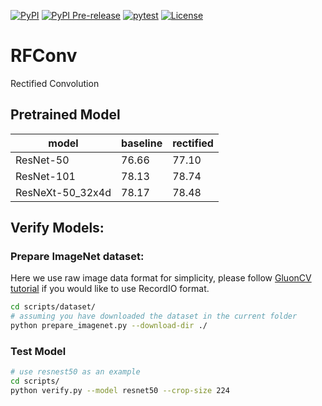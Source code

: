 [![PyPI](https://img.shields.io/pypi/v/rfconv.svg)](https://pypi.python.org/pypi/rfconv)
[![PyPI Pre-release](https://img.shields.io/badge/pypi--prerelease-v0.0.1-ff69b4.svg)](https://pypi.org/project/rfconv/#history)
[![pytest](https://github.com/zhanghang1989/RFConv/workflows/pytest/badge.svg)](https://github.com/zhanghang1989/RFConv/actions)
[![License](https://img.shields.io/badge/License-Apache%202.0-blue.svg)](https://opensource.org/licenses/Apache-2.0)

# RFConv
Rectified Convolution


## Pretrained Model

| model            | baseline | rectified |
|------------------|----------|-----------|
| ResNet-50        | 76.66    | 77.10     |
| ResNet-101       | 78.13    | 78.74     |
| ResNeXt-50_32x4d | 78.17    | 78.48     |


## Verify Models:


### Prepare ImageNet dataset:

Here we use raw image data format for simplicity, please follow [GluonCV tutorial](https://gluon-cv.mxnet.io/build/examples_datasets/recordio.html) if you would like to use RecordIO format.

```bash
cd scripts/dataset/
# assuming you have downloaded the dataset in the current folder
python prepare_imagenet.py --download-dir ./
```

### Test Model

```bash
# use resnest50 as an example
cd scripts/
python verify.py --model resnet50 --crop-size 224
```